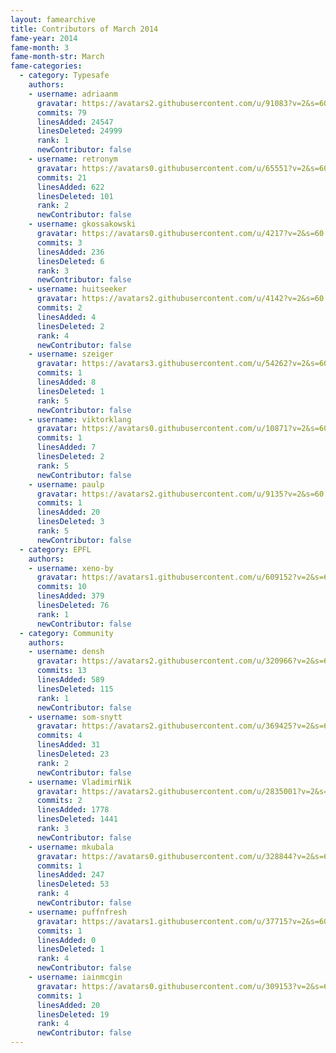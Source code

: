 ```yaml
---
layout: famearchive
title: Contributors of March 2014
fame-year: 2014
fame-month: 3
fame-month-str: March
fame-categories:
  - category: Typesafe
    authors:
    - username: adriaanm
      gravatar: https://avatars2.githubusercontent.com/u/91083?v=2&s=60
      commits: 79
      linesAdded: 24547
      linesDeleted: 24999
      rank: 1
      newContributor: false
    - username: retronym
      gravatar: https://avatars0.githubusercontent.com/u/65551?v=2&s=60
      commits: 21
      linesAdded: 622
      linesDeleted: 101
      rank: 2
      newContributor: false
    - username: gkossakowski
      gravatar: https://avatars0.githubusercontent.com/u/4217?v=2&s=60
      commits: 3
      linesAdded: 236
      linesDeleted: 6
      rank: 3
      newContributor: false
    - username: huitseeker
      gravatar: https://avatars2.githubusercontent.com/u/4142?v=2&s=60
      commits: 2
      linesAdded: 4
      linesDeleted: 2
      rank: 4
      newContributor: false
    - username: szeiger
      gravatar: https://avatars3.githubusercontent.com/u/54262?v=2&s=60
      commits: 1
      linesAdded: 8
      linesDeleted: 1
      rank: 5
      newContributor: false
    - username: viktorklang
      gravatar: https://avatars0.githubusercontent.com/u/10871?v=2&s=60
      commits: 1
      linesAdded: 7
      linesDeleted: 2
      rank: 5
      newContributor: false
    - username: paulp
      gravatar: https://avatars2.githubusercontent.com/u/9135?v=2&s=60
      commits: 1
      linesAdded: 20
      linesDeleted: 3
      rank: 5
      newContributor: false
  - category: EPFL
    authors:
    - username: xeno-by
      gravatar: https://avatars1.githubusercontent.com/u/609152?v=2&s=60
      commits: 10
      linesAdded: 379
      linesDeleted: 76
      rank: 1
      newContributor: false
  - category: Community
    authors:
    - username: densh
      gravatar: https://avatars2.githubusercontent.com/u/320966?v=2&s=60
      commits: 13
      linesAdded: 589
      linesDeleted: 115
      rank: 1
      newContributor: false
    - username: som-snytt
      gravatar: https://avatars2.githubusercontent.com/u/369425?v=2&s=60
      commits: 4
      linesAdded: 31
      linesDeleted: 23
      rank: 2
      newContributor: false
    - username: VladimirNik
      gravatar: https://avatars2.githubusercontent.com/u/2835001?v=2&s=60
      commits: 2
      linesAdded: 1778
      linesDeleted: 1441
      rank: 3
      newContributor: false
    - username: mkubala
      gravatar: https://avatars0.githubusercontent.com/u/328844?v=2&s=60
      commits: 1
      linesAdded: 247
      linesDeleted: 53
      rank: 4
      newContributor: false
    - username: puffnfresh
      gravatar: https://avatars1.githubusercontent.com/u/37715?v=2&s=60
      commits: 1
      linesAdded: 0
      linesDeleted: 1
      rank: 4
      newContributor: false
    - username: iainmcgin
      gravatar: https://avatars0.githubusercontent.com/u/309153?v=2&s=60
      commits: 1
      linesAdded: 20
      linesDeleted: 19
      rank: 4
      newContributor: false
---
```

